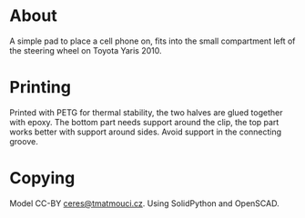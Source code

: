 # About

A simple pad to place a cell phone on, fits into the small compartment left of the steering wheel on Toyota Yaris 2010.

# Printing

Printed with PETG for thermal stability, the two halves are glued together with epoxy.
The bottom part needs support around the clip, the top part works better with support
around sides. Avoid support in the connecting groove.

# Copying

Model CC-BY ceres@tmatmouci.cz.
Using SolidPython and OpenSCAD.
